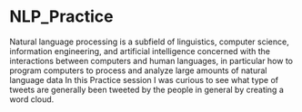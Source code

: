 # NLP_Practice
Natural language processing is a subfield of linguistics, computer science, information engineering, and artificial intelligence concerned with the interactions between computers and human languages, in particular how to program computers to process and analyze large amounts of natural language data
 In this Practice session I was curious to see what type of tweets are generally been tweeted by the people in general by creating a word cloud.
